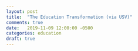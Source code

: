 ```yaml
---
layout: post
title:  "The Education Transformation (via USV)"
comments: true
date:   2019-11-09 12:00:00 -0500
categories: education
draft: true
---
```

